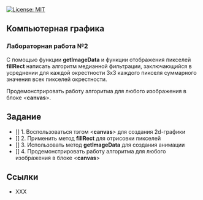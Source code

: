 [![License: MIT](https://img.shields.io/badge/License-MIT-blue.svg)](/LICENSE)

## Компьютерная графика

### Лабораторная работа №2

С помощью функции **getImageData** и функции отображения пикселей **fillRect** написать алгоритм медианной фильтрации, заключающийся в усреднении для каждой окрестности 3x3 каждого пикселя суммарного значения всех пикселей окрестности.

Продемонстрировать работу алгоритма для любого изображения в блоке <**canvas**>.

## Задание
- [] 1. Воспользоваться тэгом <**canvas**> для создания 2d-графики
- [] 2. Применить метод **fillRect** для отрисовки пикселей
- [] 3. Использовать метод **getImageData** для создания анимации
- [] 4. Продемонстрировать работу алгоритма для любого изображения в блоке <**canvas**>


## Ссылки
- XXX
